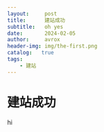 ```yaml
---
layout:     post
title:      建站成功
subtitle:   oh yes
date:       2024-02-05
author:     avrox
header-img: img/the-first.png
catalog:   true
tags:
    - 建站
---
```

# 建站成功
hi
